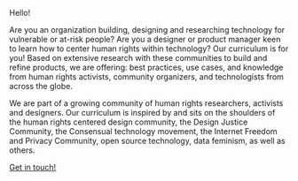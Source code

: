 Hello!

Are you an organization building, designing and researching technology for vulnerable or at-risk people? Are you a designer or product manager keen to learn how to center human rights within technology? Our curriculum is for you! Based on extensive research with these communities to build and refine products, we are offering: best practices, use cases, and knowledge from human rights activists, community organizers, and technologists from across the globe.

We are part of a growing community of human rights researchers, activists and designers. Our curriculum is inspired by and sits on the shoulders of the human rights centered design community, the Design Justice Community, the Consensual technology movement, the Internet Freedom and Privacy Community, open source technology, data feminism, as well as others.

[Get in touch!](mailto:secure.ux@gmail.com)
